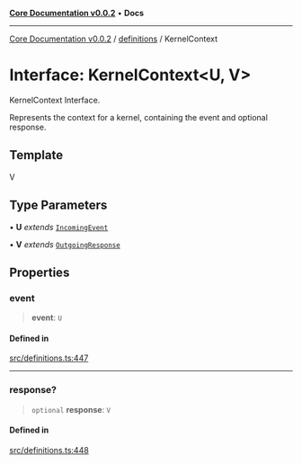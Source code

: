[**Core Documentation v0.0.2**](../../README.md) • **Docs**

***

[Core Documentation v0.0.2](../../modules.md) / [definitions](../README.md) / KernelContext

# Interface: KernelContext\<U, V\>

KernelContext Interface.

Represents the context for a kernel, containing the event and optional response.

## Template

V

## Type Parameters

• **U** *extends* [`IncomingEvent`](../../events/IncomingEvent/classes/IncomingEvent.md)

• **V** *extends* [`OutgoingResponse`](../../events/OutgoingResponse/classes/OutgoingResponse.md)

## Properties

### event

> **event**: `U`

#### Defined in

[src/definitions.ts:447](https://github.com/stonemjs/core/blob/dd7eaec566465ef84c36b87b824f8ea9ab76e8fa/src/definitions.ts#L447)

***

### response?

> `optional` **response**: `V`

#### Defined in

[src/definitions.ts:448](https://github.com/stonemjs/core/blob/dd7eaec566465ef84c36b87b824f8ea9ab76e8fa/src/definitions.ts#L448)
